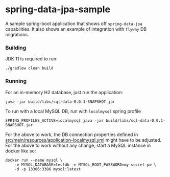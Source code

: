 # spring-data-jpa-sample

A sample spring-boot application that shows off `spring-data-jpa` capabilities. It also shows an example of integration with `flyway` DB migrations.

### Building

JDK 11 is required to run: 

```
./gradlew clean build
```

### Running

For an in-memory H2 database, just run the application:

```
java -jar build/libs/sql-data-0.0.1-SNAPSHOT.jar 
```

To run with a local MySQL DB, run with `localmysql` spring profile

```
SPRING_PROFILES_ACTIVE=localmysql java -jar build/libs/sql-data-0.0.1-SNAPSHOT.jar
```

For the above to work, the DB connection properties defined in [src/main/resources/application-localmysql.yml](src/main/resources/application-localmysql.yml) might have to be adjusted. For the above to work without any change, start a MySQL instance in docker like so:

```
docker run --name mysql \
    -e MYSQL_DATABASE=testdb -e MYSQL_ROOT_PASSWORD=my-secret-pw \
    -d -p 13306:3306 mysql:latest
```
